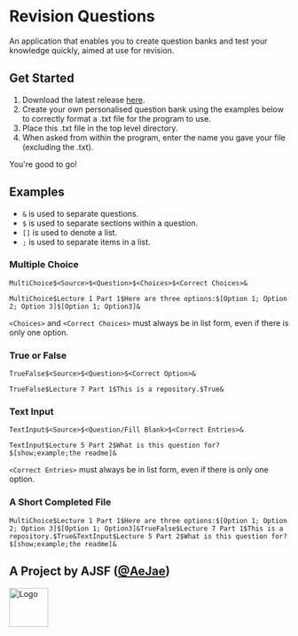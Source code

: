 # Revision Questions
An application that enables you to create question banks and test your knowledge quickly, aimed at use for revision.

## Get Started
1. Download the latest release [here](https://github.com/AeJae/Revision-Questions/releases).
2. Create your own personalised question bank using the examples below to correctly format a .txt file for the program to use.
3. Place this .txt file in the top level directory.
4. When asked from within the program, enter the name you gave your file (excluding the .txt).

You're good to go!

## Examples
- `&` is used to separate questions.
- `$` is used to separate sections within a question.
- `[]` is used to denote a list.
- `;` is used to separate items in a list.

### Multiple Choice
`MultiChoice$<Source>$<Question>$<Choices>$<Correct Choices>&`
```plaintext
MultiChoice$Lecture 1 Part 1$Here are three options:$[Option 1; Option 2; Option 3]$[Option 1; Option3]&
```
`<Choices>` and `<Correct Choices>` must always be in list form, even if there is only one option.

### True or False
`TrueFalse$<Source>$<Question>$<Correct Option>&`
```plaintext
TrueFalse$Lecture 7 Part 1$This is a repository.$True&
```

### Text Input
`TextInput$<Source>$<Question/Fill Blank>$<Correct Entries>&`
```plaintext
TextInput$Lecture 5 Part 2$What is this question for?$[show;example;the readme]&
```
`<Correct Entries>` must always be in list form, even if there is only one option.

### A Short Completed File
```plaintext
MultiChoice$Lecture 1 Part 1$Here are three options:$[Option 1; Option 2; Option 3]$[Option 1; Option3]&TrueFalse$Lecture 7 Part 1$This is a repository.$True&TextInput$Lecture 5 Part 2$What is this question for?$[show;example;the readme]&
```

## A Project by AJSF ([@AeJae](https://github.com/AeJae))
<a href="https://arun-fletcher.super.site/" target="_blank"><img src="https://super-static-assets.s3.amazonaws.com/46259e8a-18b0-450f-842a-c773f0c8f2ae/uploads/logo/aba94c59-2eb9-4c3e-bedd-857e4b7535b4.png" alt="Logo" width="70px"></a>
